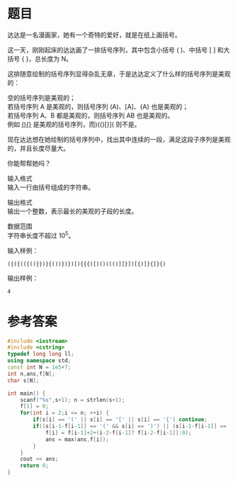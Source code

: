 # 题目
达达是一名漫画家，她有一个奇特的爱好，就是在纸上画括号。

这一天，刚刚起床的达达画了一排括号序列，其中包含小括号 ( )、中括号 [ ] 和大括号 { }，总长度为 N。

这排随意绘制的括号序列显得杂乱无章，于是达达定义了什么样的括号序列是美观的：

空的括号序列是美观的；<br>
若括号序列 A 是美观的，则括号序列 (A)、[A]、{A} 也是美观的；<br>
若括号序列 A、B 都是美观的，则括号序列 AB 也是美观的。<br>
例如 [(){}]() 是美观的括号序列，而)({)[}]( 则不是。<br>

现在达达想在她绘制的括号序列中，找出其中连续的一段，满足这段子序列是美观的，并且长度尽量大。

你能帮帮她吗？

输入格式<br>
输入一行由括号组成的字符串。

输出格式<br>
输出一个整数，表示最长的美观的子段的长度。

数据范围<br>
字符串长度不超过 10<sup>5</sup>。

输入样例：
```
({({(({()}})}{())})})[){{{([)()((()]]}])[{)]}{[}{)
```
输出样例：
```
4
```
# 参考答案
```c++
#include <iostream>
#include <cstring>
typedef long long ll;
using namespace std;
const int N = 1e5+7;
int n,ans,f[N];
char s[N];

int main() {
    scanf("%s",s+1); n = strlen(s+1);
    f[1] = 0;
    for(int i = 2;i <= n; ++i) {
        if(s[i] == '(' || s[i] == '[' || s[i] == '{') continue;
        if((s[i-1-f[i-1]] == '(' && s[i] == ')') || (s[i-1-f[i-1]] == '[' && s[i] == ']') || (s[i-1-f[i-1]] == '{' && s[i] == '}')) {
            f[i] = f[i-1]+2+(i-2-f[i-1]? f[i-2-f[i-1]]:0);
            ans = max(ans,f[i]);
        }
    }
    cout << ans;
    return 0;
}
